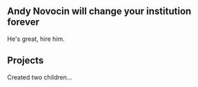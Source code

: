 ## Andy Novocin will change your institution forever

He's great, hire him.

## Projects

Created two children... 
